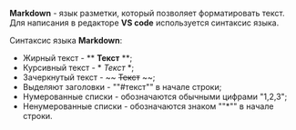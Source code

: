 **Markdown** - язык разметки, который позволяет форматировать текст. Для написания в редакторе **VS code** используется синтаксис языка.

Синтаксис языка **Markdown**:

* Жирный текст - ** **Текст** **;
* Курсивный текст - * *Текст* *;
* Зачеркнутый текст - ~~ ~~Текст~~ ~~;
* Выделяют заголовки - ""#текст"" в начале строки;
* Нумерованные списки - обозначаются обычными цифрами "1,2,3";
* Ненумерованные списки - обозначаются знаком ""*"" в начале строки.